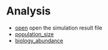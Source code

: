# Analysis



+ [open](Analysis/open.1) open the simulation result file
+ [population_size](Analysis/population_size.1) 
+ [biology_abundance](Analysis/biology_abundance.1) 
